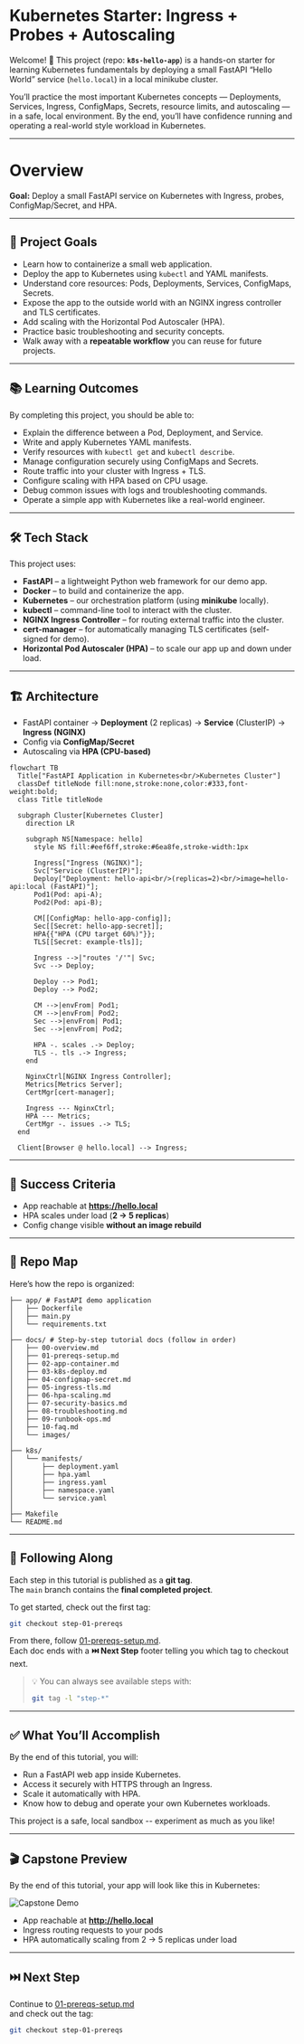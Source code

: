 # Kubernetes Starter: Ingress + Probes + Autoscaling

Welcome! 🎉 This project (repo: **`k8s-hello-app`**) is a hands-on starter for learning Kubernetes fundamentals by deploying a small FastAPI “Hello World” service (`hello.local`) in a local minikube cluster.  

You’ll practice the most important Kubernetes concepts — Deployments, Services, Ingress, ConfigMaps, Secrets, resource limits, and autoscaling — in a safe, local environment. By the end, you’ll have confidence running and operating a real-world style workload in Kubernetes.

---

# Overview

**Goal:** Deploy a small FastAPI service on Kubernetes with Ingress, probes, ConfigMap/Secret, and HPA.  

---

## 🚀 Project Goals

- Learn how to containerize a small web application.  
- Deploy the app to Kubernetes using `kubectl` and YAML manifests.  
- Understand core resources: Pods, Deployments, Services, ConfigMaps, Secrets.  
- Expose the app to the outside world with an NGINX ingress controller and TLS certificates.  
- Add scaling with the Horizontal Pod Autoscaler (HPA).  
- Practice basic troubleshooting and security concepts.  
- Walk away with a **repeatable workflow** you can reuse for future projects.  

---

## 📚 Learning Outcomes

By completing this project, you should be able to:  

- Explain the difference between a Pod, Deployment, and Service.  
- Write and apply Kubernetes YAML manifests.  
- Verify resources with `kubectl get` and `kubectl describe`.  
- Manage configuration securely using ConfigMaps and Secrets.  
- Route traffic into your cluster with Ingress + TLS.  
- Configure scaling with HPA based on CPU usage.  
- Debug common issues with logs and troubleshooting commands.  
- Operate a simple app with Kubernetes like a real-world engineer.  

---

## 🛠️ Tech Stack

This project uses:  

- **FastAPI** – a lightweight Python web framework for our demo app.  
- **Docker** – to build and containerize the app.  
- **Kubernetes** – our orchestration platform (using **minikube** locally).  
- **kubectl** – command-line tool to interact with the cluster.  
- **NGINX Ingress Controller** – for routing external traffic into the cluster.  
- **cert-manager** – for automatically managing TLS certificates (self-signed for demo).  
- **Horizontal Pod Autoscaler (HPA)** – to scale our app up and down under load.  

---

## 🏗️ Architecture

- FastAPI container → **Deployment** (2 replicas) → **Service** (ClusterIP) → **Ingress (NGINX)**  
- Config via **ConfigMap/Secret**  
- Autoscaling via **HPA (CPU-based)**  

```mermaid
flowchart TB
  Title["FastAPI Application in Kubernetes<br/>Kubernetes Cluster"]
  classDef titleNode fill:none,stroke:none,color:#333,font-weight:bold;
  class Title titleNode

  subgraph Cluster[Kubernetes Cluster]
    direction LR

    subgraph NS[Namespace: hello]
      style NS fill:#eef6ff,stroke:#6ea8fe,stroke-width:1px

      Ingress["Ingress (NGINX)"];
      Svc["Service (ClusterIP)"];
      Deploy["Deployment: hello-api<br/>(replicas=2)<br/>image=hello-api:local (FastAPI)"];
      Pod1(Pod: api-A);
      Pod2(Pod: api-B);

      CM[[ConfigMap: hello-app-config]];
      Sec[[Secret: hello-app-secret]];
      HPA{{"HPA (CPU target 60%)"}};
      TLS[[Secret: example-tls]];

      Ingress -->|"routes '/'"| Svc;
      Svc --> Deploy;

      Deploy --> Pod1;
      Deploy --> Pod2;

      CM -->|envFrom| Pod1;
      CM -->|envFrom| Pod2;
      Sec -->|envFrom| Pod1;
      Sec -->|envFrom| Pod2;

      HPA -. scales .-> Deploy;
      TLS -. tls .-> Ingress;
    end

    NginxCtrl[NGINX Ingress Controller];
    Metrics[Metrics Server];
    CertMgr[cert-manager];

    Ingress --- NginxCtrl;
    HPA --- Metrics;
    CertMgr -. issues .-> TLS;
  end

  Client[Browser @ hello.local] --> Ingress;
```

---

## 🎯 Success Criteria

- App reachable at **https://hello.local**  
- HPA scales under load (**2 → 5 replicas**)  
- Config change visible **without an image rebuild**  

---

## 📂 Repo Map

Here’s how the repo is organized:

```
├── app/ # FastAPI demo application
│   ├── Dockerfile
│   ├── main.py
│   └── requirements.txt
│
├── docs/ # Step-by-step tutorial docs (follow in order)
│   ├── 00-overview.md
│   ├── 01-prereqs-setup.md
│   ├── 02-app-container.md
│   ├── 03-k8s-deploy.md
│   ├── 04-configmap-secret.md
│   ├── 05-ingress-tls.md
│   ├── 06-hpa-scaling.md
│   ├── 07-security-basics.md
│   ├── 08-troubleshooting.md
│   ├── 09-runbook-ops.md
│   ├── 10-faq.md
│   └── images/
│
├── k8s/
│   └── manifests/
│       ├── deployment.yaml
│       ├── hpa.yaml
│       ├── ingress.yaml
│       ├── namespace.yaml
│       └── service.yaml
│
├── Makefile
└── README.md
```

---

## 🔀 Following Along

Each step in this tutorial is published as a **git tag**.  
The `main` branch contains the **final completed project**.

To get started, check out the first tag:

```bash
git checkout step-01-prereqs
```

From there, follow [01-prereqs-setup.md](01-prereqs-setup.md).  
Each doc ends with a **⏭️ Next Step** footer telling you which tag to checkout next.

> 💡 You can always see available steps with:
> ```bash
> git tag -l "step-*"
> ```

---

## ✅ What You’ll Accomplish

By the end of this tutorial, you will:  

- Run a FastAPI web app inside Kubernetes.  
- Access it securely with HTTPS through an Ingress.  
- Scale it automatically with HPA.  
- Know how to debug and operate your own Kubernetes workloads.  

This project is a safe, local sandbox -- experiment as much as you like!  

---

## 🎬 Capstone Preview

By the end of this tutorial, your app will look like this in Kubernetes:

![Capstone Demo](./images/k8s-instructional-capstone.gif)

- App reachable at **http://hello.local**  
- Ingress routing requests to your pods  
- HPA automatically scaling from 2 → 5 replicas under load

---

## ⏭️ Next Step

Continue to [01-prereqs-setup.md](01-prereqs-setup.md)  
and check out the tag:

```bash
git checkout step-01-prereqs
```
